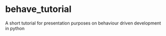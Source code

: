 # behave_tutorial
A short tutorial for presentation purposes on behaviour driven development in python
